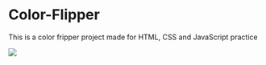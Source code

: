 # Color-Flipper
This is a color fripper project made for HTML, CSS and JavaScript practice

<a href="https://akcaybatu.github.io/Color-Flipper/"><img src="https://user-images.githubusercontent.com/82604103/133586419-5fc96e68-1ca0-40c1-9554-4c5c50ebd762.png"></a>
